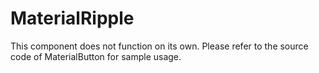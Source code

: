 MaterialRipple
==============

This component does not function on its own. Please refer to the source code of MaterialButton for sample usage.
